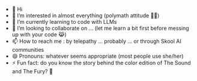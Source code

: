 - 👋 Hi
- 👀 I’m interested in almost everything (polymath attitude 🤟🏻)
- 🌱 I’m currently learning to code with LLMs
- 💞️ I’m looking to collaborate on ... (let me learn a bit first before messing up with your code 😹)
- 📫 How to reach me : by telepathy ... probably ... or through Skool AI communities
- 😄 Pronouns: whatever seems appropriate (most people use she/her)
- ⚡ Fun fact: do you know the story behind the color edition of The Sound and The Fury? 👻

<!---
zfathisalout/zfathisalout is a ✨ special ✨ repository because its `README.md` (this file) appears on your GitHub profile.
You can click the Preview link to take a look at your changes.
--->
